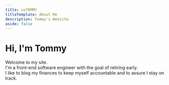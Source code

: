 ```yaml
---
title: uxTOMMY
titleTemplate: About Me
description: Tommy's Website
aside: false
---
```


# Hi, I'm Tommy

Welcome to my site.  
I'm a front-end software engineer with the goal of retiring early.  
I like to blog my finances to keep myself accountable and to assure I stay on track.  
